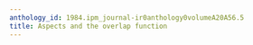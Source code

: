 ```yaml
---
anthology_id: 1984.ipm_journal-ir0anthology0volumeA20A56.5
title: Aspects and the overlap function
---
```

